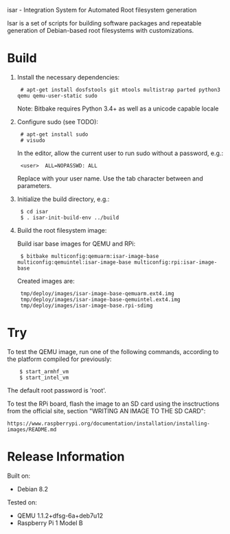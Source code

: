 isar - Integration System for Automated Root filesystem generation

Isar is a set of scripts for building software packages and repeatable
generation of Debian-based root filesystems with customizations.

# Build

1. Install the necessary dependencies:

        # apt-get install dosfstools git mtools multistrap parted python3 qemu qemu-user-static sudo

   Note: Bitbake requires Python 3.4+ as well as a unicode capable locale

1. Configure sudo (see TODO):

        # apt-get install sudo
        # visudo

   In the editor, allow the current user to run sudo without a password, e.g.:

        <user>  ALL=NOPASSWD: ALL

   Replace <user> with your user name. Use the tab character between <user> and
   parameters.

1. Initialize the build directory, e.g.:

        $ cd isar
        $ . isar-init-build-env ../build

1. Build the root filesystem image:

   Build isar base images for QEMU and RPi:

        $ bitbake multiconfig:qemuarm:isar-image-base multiconfig:qemuintel:isar-image-base multiconfig:rpi:isar-image-base

   Created images are:

        tmp/deploy/images/isar-image-base-qemuarm.ext4.img
        tmp/deploy/images/isar-image-base-qemuintel.ext4.img
        tmp/deploy/images/isar-image-base.rpi-sdimg

# Try

To test the QEMU image, run one of the following commands, according to the platform compiled for previously:

        $ start_armhf_vm
        $ start_intel_vm

The default root password is 'root'.

To test the RPi board, flash the image to an SD card using the insctructions from the official site,
section "WRITING AN IMAGE TO THE SD CARD":

    https://www.raspberrypi.org/documentation/installation/installing-images/README.md

# Release Information

Built on:
* Debian 8.2

Tested on:
* QEMU 1.1.2+dfsg-6a+deb7u12
* Raspberry Pi 1 Model B
